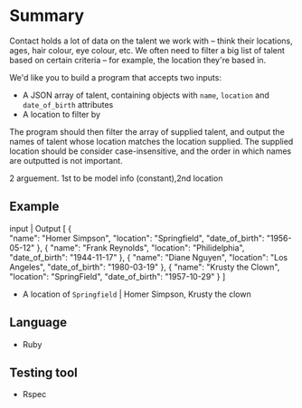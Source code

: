 # Summary

Contact holds a lot of data on the talent we work with – think their locations, ages, hair colour, eye colour, etc. We often need to filter a big list of talent based on certain criteria – for example, the location they're based in.

We'd like you to build a program that accepts two inputs:

- A JSON array of talent, containing objects with `name`, `location` and `date_of_birth` attributes
- A location to filter by

The program should then filter the array of supplied talent, and output the names of talent whose location matches the location supplied. The supplied location should be consider case-insensitive, and the order in which names are outputted is not important.

2 arguement. 1st to be model info (constant),2nd location
## Example
input                                         |   Output
[
  {                                           
    "name": "Homer Simpson",
    "location": "Springfield",
    "date_of_birth": "1956-05-12"
  },
  {
    "name": "Frank Reynolds",
    "location": "Philidelphia",
    "date_of_birth": "1944-11-17"
  },
  {
    "name": "Diane Nguyen",
    "location": "Los Angeles",
    "date_of_birth": "1980-03-19"
  },
  {
    "name": "Krusty the Clown",
    "location": "SpringField",
		"date_of_birth": "1957-10-29"
  }
]
- A location of `Springfield`                 | Homer Simpson, 
                                                Krusty the clown


## Language
- Ruby

## Testing tool
- Rspec